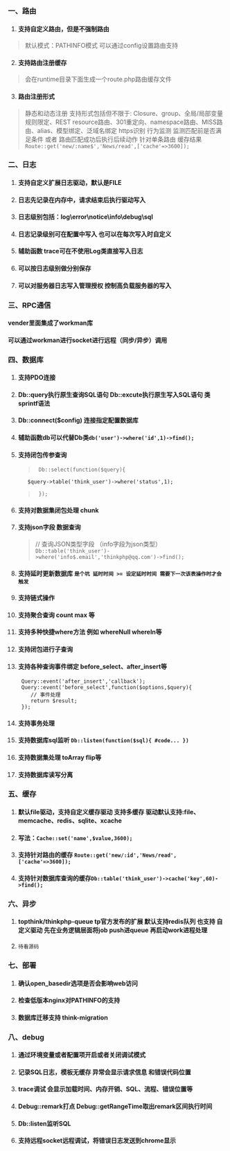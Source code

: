 ### 一、路由

 1. #### 支持自定义路由，但是不强制路由
 
 > 默认模式：PATHINFO模式 可以通过config设置路由支持

 2. #### 支持路由注册缓存

 > 会在runtime目录下面生成一个route.php路由缓存文件

 3. #### 路由注册形式

 > 静态和动态注册
 > 支持形式包括但不限于: Closure、group、全局/局部变量规则限定、REST resource路由、301重定向、namespace路由、MISS路由、alias、模型绑定、泛域名绑定
 > https识别
 > 行为监测 监测匹配前是否满足条件 或者 路由匹配成功后执行后续动作
 > 针对单条路由 缓存结果   `Route::get('new/:name$','News/read',['cache'=>3600]);`
  

### 二、日志

 1. #### 支持自定义扩展日志驱动，默认是FILE
 
 2. #### 日志先记录在内存中，请求结束后执行驱动写入
 
 3. #### 日志级别包括：log\error\notice\info\debug\sql

 4. #### 日志记录级别可在配置中写入 也可以在每次写入时自定义

 5. #### 辅助函数 trace可在不使用Log类直接写入日志
 
 6. #### 可以按日志级别做分别保存
 
 7. #### 可以对服务器日志写入管理授权 控制高负载服务器的写入


### 三、RPC通信

#### vender里面集成了workman库
#### 可以通过workman进行socket进行远程（同步/异步）调用

### 四、数据库

 1. #### 支持PDO连接
 
 2. #### Db::query执行原生查询SQL语句 Db::excute执行原生写入SQL语句 类sprintf语法
 
 3. #### Db::connect($config) 连接指定配置数据库
 
 4. #### 辅助函数db可以代替Db类`db('user')->where('id',1)->find();`
 
 5. #### 支持闭包传参查询
 
    >      Db::select(function($query){
           $query->table('think_user')->where('status',1);
    >      });

 6. #### 支持对数据集闭包处理 chunk
 
 7. #### 支持json字段 数据查询

    > // 查询JSON类型字段 （info字段为json类型）
    > `Db::table('think_user')->where('info$.email','thinkphp@qq.com')->find();`

 8. #### 支持延时更新数据库 `是个坑 延时时间 >= 设定延时时间 需要下一次该表操作时才会触发`
 
 9. #### 支持链式操作
 
 10. #### 支持聚合查询 count  max 等
 
 11. #### 支持多种快捷where方法  例如 whereNull whereIn等
 
 12. #### 支持闭包进行子查询
 
 13. #### 支持各种查询事件绑定 before_select、after_insert等

    
          Query::event('after_insert','callback');
          Query::event('before_select',function($options,$query){
             // 事件处理
             return $result;
          });
    

 14. #### 支持事务处理
 
 15. #### 支持数据库sql监听 `Db::listen(function($sql){ #code... })`
 
 16. #### 支持数据集处理 toArray flip等
 
 17. #### 支持数据库读写分离
 

### 五、缓存

 1. #### 默认file驱动，支持自定义缓存驱动 支持多缓存 驱动默认支持:file、memcache、redis、sqlite、xcache
 
 2. #### 写法：`Cache::set('name',$value,3600);`
 
 3. #### 支持针对路由的缓存 `Route::get('new/:id','News/read',['cache'=>3600]);`
 
 4. #### 支持针对数据库查询的缓存`Db::table('think_user')->cache('key',60)->find();`
 

### 六、异步

 1. #### topthink/thinkphp-queue tp官方发布的扩展 默认支持redis队列 也支持 自定义驱动 先在业务逻辑层面将job push进queue 再启动work进程处理
 
 2. `待看源码`


### 七、部署

 1. #### 确认open_basedir选项是否会影响web访问
 
 2. #### 检查低版本nginx对PATHINFO的支持
 
 3. #### 数据库迁移支持 think-migration


### 八、debug

 1. #### 通过环境变量或者配置项开启或者关闭调试模式

 2. #### 记录SQL日志，模板无缓存 异常会显示请求信息 和错误代码位置

 3. #### trace调试 会显示加载时间、内存开销、SQL、流程、错误位置等

 4. #### Debug::remark打点 Debug::getRangeTime取出remark区间执行时间

 5. #### Db::listen监听SQL

 6. #### 支持远程socket远程调试，将错误日志发送到chrome显示
 